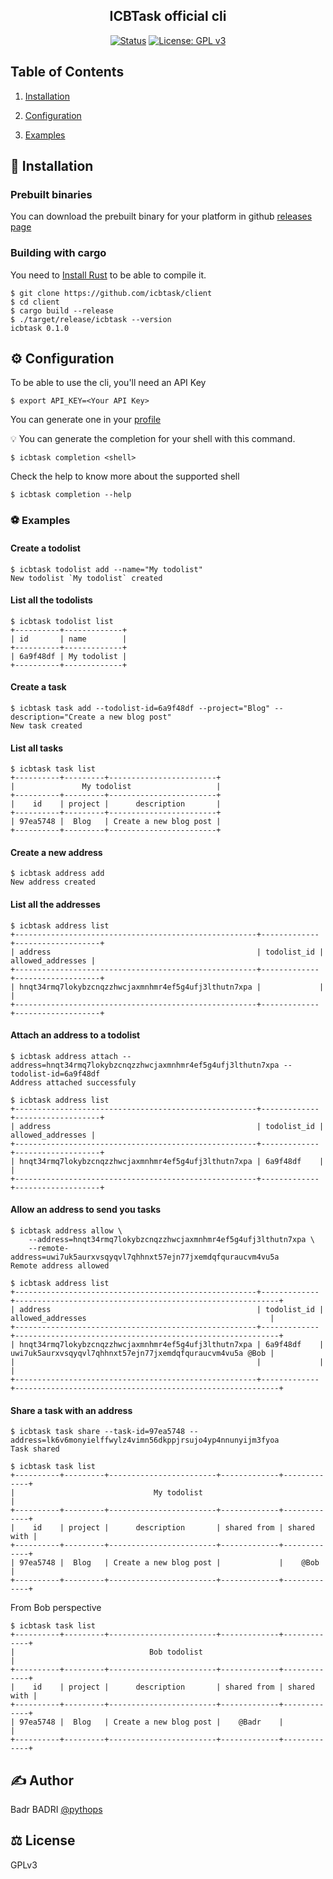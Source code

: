 <div align="center">
<h2 align="center"> ICBTask official cli </h2>

[![Status](https://img.shields.io/badge/status-active-success.svg)]()
[![License: GPL v3](https://img.shields.io/badge/License-GPLv3-blue.svg)](https://www.gnu.org/licenses/gpl-3.0)

</div>

## Table of Contents

1. [Installation](#-installation)

2. [Configuration](#-configuration)

3. [Examples](#-examples)

## 🔌 Installation

### Prebuilt binaries

You can download the prebuilt binary for your platform in github [releases page](https://github.com/icbtask/client/releases)

### Building with cargo

You need to [Install Rust](https://www.rust-lang.org/learn/get-started) to be able to compile it.

```
$ git clone https://github.com/icbtask/client
$ cd client
$ cargo build --release
$ ./target/release/icbtask --version
icbtask 0.1.0
```

## ⚙️ Configuration

To be able to use the cli, you'll need an API Key

```
$ export API_KEY=<Your API Key>
```

You can generate one in your [profile](https://icbtask.com)

💡 You can generate the completion for your shell with this command.

```
$ icbtask completion <shell>
```

Check the help to know more about the supported shell

```
$ icbtask completion --help
```

### ⚽ Examples

#### Create a todolist

```
$ icbtask todolist add --name="My todolist"
New todolist `My todolist` created
```

#### List all the todolists

```
$ icbtask todolist list
+----------+-------------+
| id       | name        |
+----------+-------------+
| 6a9f48df | My todolist |
+----------+-------------+
```

#### Create a task

```
$ icbtask task add --todolist-id=6a9f48df --project="Blog" --description="Create a new blog post"
New task created
```

#### List all tasks

```
$ icbtask task list
+----------+---------+------------------------+
|               My todolist                   |
+----------+---------+------------------------+
|    id    | project |      description       |
+----------+---------+------------------------+
| 97ea5748 |  Blog   | Create a new blog post |
+----------+---------+------------------------+
```

#### Create a new address

```
$ icbtask address add
New address created
```

#### List all the addresses

```
$ icbtask address list
+------------------------------------------------------+-------------+-------------------+
| address                                              | todolist_id | allowed_addresses |
+------------------------------------------------------+-------------+-------------------+
| hnqt34rmq7lokybzcnqzzhwcjaxmnhmr4ef5g4ufj3lthutn7xpa |             |                   |
+------------------------------------------------------+-------------+-------------------+
```

#### Attach an address to a todolist

```
$ icbtask address attach --address=hnqt34rmq7lokybzcnqzzhwcjaxmnhmr4ef5g4ufj3lthutn7xpa --todolist-id=6a9f48df
Address attached successfuly

$ icbtask address list
+------------------------------------------------------+-------------+-------------------+
| address                                              | todolist_id | allowed_addresses |
+------------------------------------------------------+-------------+-------------------+
| hnqt34rmq7lokybzcnqzzhwcjaxmnhmr4ef5g4ufj3lthutn7xpa | 6a9f48df    |                   |
+------------------------------------------------------+-------------+-------------------+
```

#### Allow an address to send you tasks

```
$ icbtask address allow \
    --address=hnqt34rmq7lokybzcnqzzhwcjaxmnhmr4ef5g4ufj3lthutn7xpa \
    --remote-address=uwi7uk5aurxvsqyqvl7qhhnxt57ejn77jxemdqfquraucvm4vu5a
Remote address allowed

$ icbtask address list
+------------------------------------------------------+-------------+-----------------------------------------------------------+
| address                                              | todolist_id | allowed_addresses                                         |
+------------------------------------------------------+-------------+-----------------------------------------------------------+
| hnqt34rmq7lokybzcnqzzhwcjaxmnhmr4ef5g4ufj3lthutn7xpa | 6a9f48df    | uwi7uk5aurxvsqyqvl7qhhnxt57ejn77jxemdqfquraucvm4vu5a @Bob |
|                                                      |             |                                                           |
+------------------------------------------------------+-------------+-----------------------------------------------------------+
```

#### Share a task with an address

```
$ icbtask task share --task-id=97ea5748 --address=lk6v6monyielffwylz4vimn56dkppjrsujo4yp4nnunyijm3fyoa
Task shared

$ icbtask task list
+----------+---------+------------------------+-------------+-------------+
|                               My todolist                               |
+----------+---------+------------------------+-------------+-------------+
|    id    | project |      description       | shared from | shared with |
+----------+---------+------------------------+-------------+-------------+
| 97ea5748 |  Blog   | Create a new blog post |             |    @Bob     |
+----------+---------+------------------------+-------------+-------------+
```

From Bob perspective

```
$ icbtask task list
+----------+---------+------------------------+-------------+-------------+
|                              Bob todolist                               |
+----------+---------+------------------------+-------------+-------------+
|    id    | project |      description       | shared from | shared with |
+----------+---------+------------------------+-------------+-------------+
| 97ea5748 |  Blog   | Create a new blog post |    @Badr    |             |
+----------+---------+------------------------+-------------+-------------+
```

## ✍️ Author

Badr BADRI [@pythops](https://github.com/pythops)

## ⚖️ License

GPLv3
